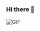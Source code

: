 ### Hi there 👋

<img alt="GIF" src="https://github.com/abhisheknaiidu/abhisheknaiidu/blob/master/code.gif?raw=true"/>

<!--
**CavsZhouyou/CavsZhouyou** is a ✨ _special_ ✨ repository because its `README.md` (this file) appears on your GitHub profile.

Here are some ideas to get you started:

- 🔭 I’m currently working on ...
- 🌱 I’m currently learning ...
- 👯 I’m looking to collaborate on ...
- 🤔 I’m looking for help with ...
- 💬 Ask me about ...
- 📫 How to reach me: ...
- 😄 Pronouns: ...
- ⚡ Fun fact: ...
-->
